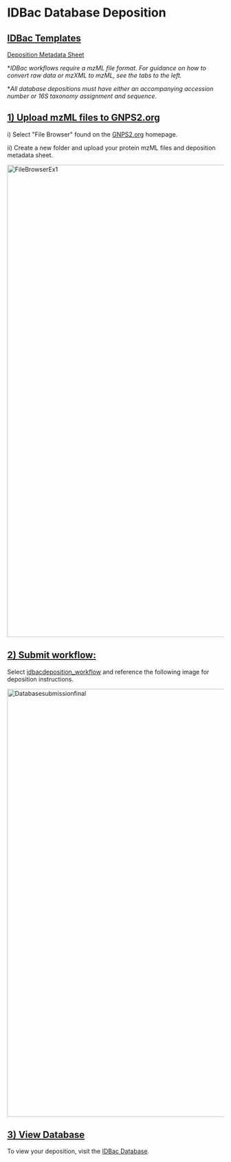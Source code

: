 # IDBac Database Deposition 

## <ins>IDBac Templates<ins>
[Deposition Metadata Sheet](https://docs.google.com/spreadsheets/d/1yKsZ2FEw8-cWufvY8l31Ju8NTKujmEtb/edit?usp=sharing&ouid=102573514213912402103&rtpof=true&sd=true)

**IDBac workflows require a mzML file format. For guidance on how to convert raw data or mzXML to mzML, see the tabs to the left.*

**All database depositions must have either an accompanying accession number or 16S taxonomy assignment and sequence.*


## <ins>1) Upload mzML files to GNPS2.org
 
   i) Select "File Browser" found on the [GNPS2.org](https://gnps2.org/homepage) homepage.<ins>
   
   ii) Create a new folder and upload your protein mzML files and deposition metadata sheet.
 

<img width="1096" alt="FileBrowserEx1" src="https://github.com/Wang-Bioinformatics-Lab/GNPS2_Documentation/assets/140128524/1bbcc5be-f17f-469b-81f0-864aed4022c6">

## <ins>2) Submit workflow: 

Select [idbacdeposition_workflow](https://gnps2.org/workflowinput?workflowname=idbacdeposition_workflow) and reference the following image for deposition instructions.

<img width="993" alt="Databasesubmissionfinal" src="https://github.com/Wang-Bioinformatics-Lab/GNPS2_Documentation/assets/140128524/514765f1-560e-4dad-8307-c899993b907f">

## <ins>3) View Database

To view your deposition, visit the [IDBac Database](https://idbac.org/).

